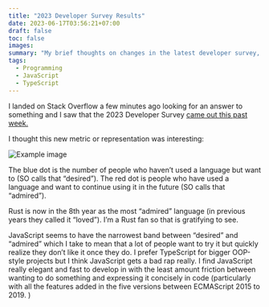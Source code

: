```yaml
---
title: "2023 Developer Survey Results"
date: 2023-06-17T03:56:21+07:00
draft: false
toc: false
images:
summary: "My brief thoughts on changes in the latest developer survey, Rust's continued popularity and the lack of love for JavaScript."
tags:
  - Programming
  - JavaScript
  - TypeScript
---
```


I landed on Stack Overflow a few minutes ago looking for an answer to something and I saw that the 2023 Developer Survey [came out this past week.](https://stackoverflow.blog/2023/06/13/developer-survey-results-are-in/)

I thought this new metric or representation was interesting:

![Example image](/images/2023-Developer-Survey-Desire-Admire.png)

The blue dot is the number of people who haven’t used a language but want to (SO calls that “desired”). The red dot is people who have used a language and want to continue using it in the future (SO calls that “admired”).

Rust is now in the 8th year as the most “admired” language (in previous years they called it “loved”). I’m a Rust fan so that is gratifying to see.

JavaScript seems to have the narrowest band between “desired” and “admired” which I take to mean that a lot of people want to try it but quickly realize they don’t like it once they do. I prefer TypeScript for bigger OOP-style projects but I think JavaScript gets a bad rap really. I find JavaScript really elegant and fast to develop in with the least amount friction between wanting to do something and expressing it concisely in code (particularly with all the features added in the five versions between ECMAScript 2015 to 2019. )